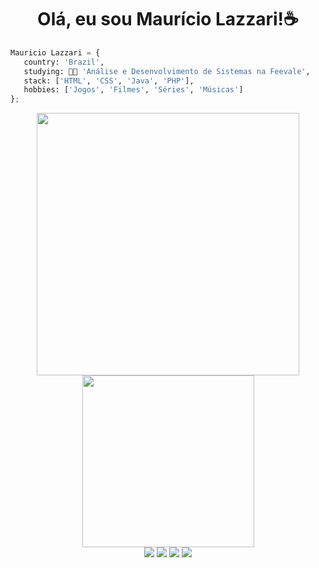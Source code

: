 <img min-width="300px" max-width="300px" width="300px" align="right">

 <h1 align = "center"/>  Olá, eu sou Maurício Lazzari!☕️</h1>
 
  ```python
  Mauricio Lazzari = {
     country: 'Brazil',
     studying: 👨‍🎓 'Análise e Desenvolvimento de Sistemas na Feevale',
     stack: ['HTML', 'CSS', 'Java', 'PHP'],    
     hobbies: ['Jogos', 'Filmes', 'Séries', 'Músicas']
 };
 ```


<div align="center">
<img width="420px" src="https://github-readme-stats.vercel.app/api?username=MauricioLazzari&show_icons=true&theme=react&hide=contribs,issues">
<img width="275px" src="https://github-readme-stats.vercel.app/api/top-langs/?username=MauricioLazzari&layout=compact&theme=react&hide=html">
</a>
</div>

<div align="center">
  <a href="https://instagram.com/mauriciolazz" target="_blank"><img src="https://img.shields.io/badge/-Instagram-%23E4405F?style=for-the-badge&logo=instagram&logoColor=white" target="_blank"></a>
 <a href="https://discord.gg/wagxzStdcR" target="_blank"><img src="https://img.shields.io/badge/Discord-7289DA?style=for-the-badge&logo=discord&logoColor=white" target="_blank"></a> 
  <a href = "mailto:mauricio.j.lazzari@gmail.com"><img src="https://img.shields.io/badge/-Gmail-%23333?style=for-the-badge&logo=gmail&logoColor=white" target="_blank"></a>
  <a href="https://www.linkedin.com/in/mauricio-lazzari-2b63a912b" target="_blank"><img src="https://img.shields.io/badge/-LinkedIn-%230077B5?style=for-the-badge&logo=linkedin&logoColor=white" target="_blank"></a> 
</div>
  
